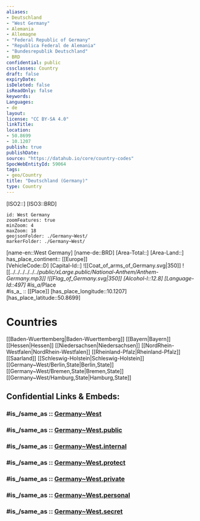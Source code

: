 ```yaml
---
aliases:
- Deutschland
- "West Germany"
- Alemania
- Allemagne
- "Federal Republic of Germany"
- "Republica Federal de Alemania"
- "Bundesrepublik Deutschland"
- BRD
confidential: public
cssclasses: Country
draft: false
expiryDate: 
isDeleted: false
isReadOnly: false
keywords: 
Languages:
- de
layout: 
license: "CC BY-SA 4.0"
linkTitle: 
location:
- 50.8699
- 10.1207
publish: true
publishDate: 
source: "https://datahub.io/core/country-codes"
SpocWebEntityId: 59064
tags:
- geo/Country
title: "Deutschland (Germany)"
type: Country
---
```


[ISO2::] 
[ISO3::BRD] 
```leaflet
id: West Germany
zoomFeatures: true 
minZoom: 4 
maxZoom: 18
geojsonFolder: ./Germany~West/
markerFolder: ./Germany~West/
```

[name-en::West Germany] 
[name-de::BRD] 
[Area-Total::] 
[Area-Land::] 
has_place_continent:: [[Europe]]  
[VehicleCode::D] 
[Capital-Id::] 
![[Coat_of_arms_of_Germany.svg|350]] 
![[../../../../../../_public/xLarge.public/National-Anthem/Anthem-Germany.mp3]] 
![[Flag_of_Germany.svg|350]] 
[Alcohol-l::12.8] 
[Language-Id::497] 
#is_a_/Place  
#is_a_ :: [[Place]] 
[has_place_longitude::10.1207] 
[has_place_latitude::50.8699] 

# Countries 
[[Baden-Wuerttemberg|Baden-Wuerttemberg]] 
[[Bayern|Bayern]] 
[[Hessen|Hessen]] 
[[Niedersachsen|Niedersachsen]] 
[[NordRhein-Westfalen|NordRhein-Westfalen]] 
[[Rheinland-Pfalz|Rheinland-Pfalz]] 
[[Saarland]] 
[[Schleswig-Holstein|Schleswig-Holstein]] 
[[Germany~West/Berlin,State|Berlin,State]] 
[[Germany~West/Bremen,State|Bremen,State]] 
[[Germany~West/Hamburg,State|Hamburg,State]] 


## Confidential Links & Embeds: 

### #is_/same_as :: [Germany~West](/_Standards/Earth/Continent/Europe/Europe~Central/Germany/Germany~West.md) 

### #is_/same_as :: [Germany~West.public](/_public/Earth/Continent/Europe/Europe~Central/Germany/Germany~West.public.md) 

### #is_/same_as :: [Germany~West.internal](/_internal/Earth/Continent/Europe/Europe~Central/Germany/Germany~West.internal.md) 

### #is_/same_as :: [Germany~West.protect](/_protect/Earth/Continent/Europe/Europe~Central/Germany/Germany~West.protect.md) 

### #is_/same_as :: [Germany~West.private](/_private/Earth/Continent/Europe/Europe~Central/Germany/Germany~West.private.md) 

### #is_/same_as :: [Germany~West.personal](/_personal/Earth/Continent/Europe/Europe~Central/Germany/Germany~West.personal.md) 

### #is_/same_as :: [Germany~West.secret](/_secret/Earth/Continent/Europe/Europe~Central/Germany/Germany~West.secret.md)

